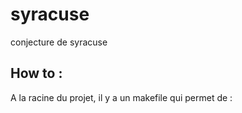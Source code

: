 # syracuse
conjecture de syracuse

## How to : 
 A la racine du projet, il y a un makefile qui permet de :

